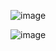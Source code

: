 ![image](https://github.com/shahbazalamjobs/The-complete-web-development-bootcamp--by-Angela-Yu-2023/assets/125631878/f7b4fc34-df70-4731-b59c-7d4d174da50f)

![image](https://github.com/shahbazalamjobs/The-complete-web-development-bootcamp--by-Angela-Yu-2023/assets/125631878/37d16363-affc-4efb-99b9-123d444e0a8a)
